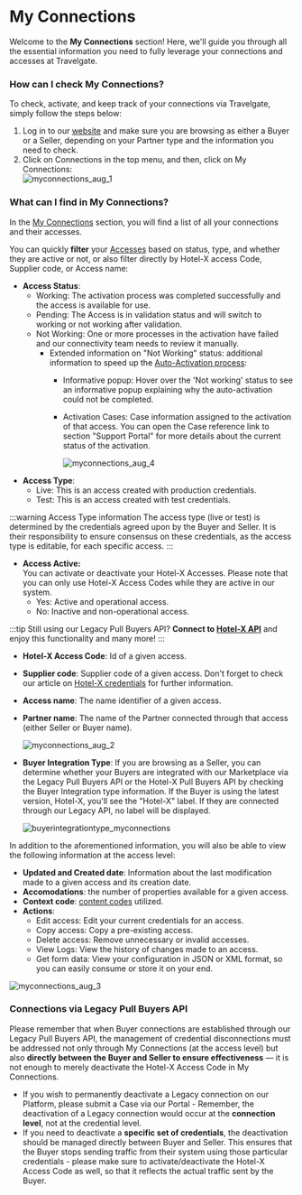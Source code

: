 ﻿---
sidebar_position: 1
---

# My Connections

Welcome to the **My Connections** section! Here, we'll guide you through all the essential information you need to fully leverage your connections and accesses at Travelgate.


### How can I check My Connections?
To check, activate, and keep track of your connections via Travelgate, simply follow the steps below:

1. Log in to our [website](https://www.travelgate.com/) and make sure you are browsing as either a Buyer or a Seller, depending on your Partner type and the information you need to check.
2. Click on Connections in the top menu, and then, click on My Connections:  
	![myconnections_aug_1](https://storage.travelgate.com/kbase/myconnections_aug_1.jpg)

### What can I find in My Connections?
In the [My Connections](https://app.travelgatex.com/connections/myconnections) section, you will find a list of all your connections and their accesses.

You can quickly **filter** your [Accesses](/kb/our-products/are-you-a-buyer/getting-started-with-hotel-x-buyers-api/hotel-x-credentials#access%EF%B8%8F) based on status, type, and whether they are active or not, or also filter directly by Hotel-X access Code, Supplier code, or Access name:

- **Access Status**:
	- Working: The activation process was completed successfully and the access is available for use.
	- Pending: The Access is in validation status and will switch to working or not working after validation.
	- Not Working: One or more processes in the activation have failed and our connectivity team needs to review it manually.
    	- Extended information on "Not Working" status: additional information to speed up the [Auto-Activation process](/kb/connections/my-connections/guick-guide-to-auto-activations):
        	- Informative popup: Hover over the 'Not working' status to see an informative popup explaining why the auto-activation could not be completed.
        	- Activation Cases: Case information assigned to the activation of that access. You can open the Case reference link to section "Support Portal" for more details about the current status of the activation. 

				![myconnections_aug_4](https://storage.travelgate.com/kbase/myconnections_aug_4.jpg)
- **Access Type**:
	- Live: This is an access created with production credentials.
	- Test: This is an access created with test credentials.

:::warning Access Type information
The access type (live or test) is determined by the credentials agreed upon by the Buyer and Seller. It is their responsibility to ensure consensus on these credentials, as the access type is editable, for each specific access.
:::

- **Access Active:**  
	You can activate or deactivate your Hotel-X Accesses. Please note that you can only use Hotel-X Access Codes while they are active in our system.  
	- Yes: Active and operational access.
	- No: Inactive and non-operational access.  

:::tip
Still using our Legacy Pull Buyers API? **Connect to [Hotel-X API](/docs/apis/for-buyers/hotel-x-pull-buyers-api/quickstart)** and enjoy this functionality and many more!
:::

- **Hotel-X Access Code**: Id of a given access.
- **Supplier code**: Supplier code of a given access. Don't forget to check our article on [Hotel-X credentials](/kb/our-products/are-you-a-buyer/getting-started-with-hotel-x-buyers-api/hotel-x-credentials) for further information.
- **Access name**: The name identifier of a given access.
- **Partner name**: The name of the Partner connected through that access (either Seller or Buyer name).

	![myconnections_aug_2](https://storage.travelgate.com/kbase/myconnections_aug_2.jpg)
- **Buyer Integration Type**: If you are browsing as a Seller, you can determine whether your Buyers are integrated with our Marketplace via the Legacy Pull Buyers API or the Hotel-X Pull Buyers API by checking the Buyer Integration type information. If the Buyer is using the latest version, Hotel-X, you'll see the "Hotel-X" label. If they are connected through our Legacy API, no label will be displayed.

	![buyerintegrationtype_myconnections](https://storage.travelgate.com/kbase/buyerintegrationtype_myconnections.jpg)

In addition to the aforementioned information, you will also be able to view the following information at the access level:
- **Updated and Created date**: Information about the last modification made to a given access and its creation date.
- **Accomodations**: the number of properties available for a given access.
- **Context code**: [content codes](/kb/our-products/are-you-a-buyer/getting-started-with-hotel-x-buyers-api/hotel-x-credentials#context%EF%B8%8F) utilized.
- **Actions**:
  - Edit access: Edit your current credentials for an access.
  - Copy access: Copy a pre-existing access.
  - Delete access: Remove unnecessary or invalid accesses.
  - View Logs: View the history of changes made to an access.
  - Get form data: View your configuration in JSON or XML format, so you can easily consume or store it on your end.

![myconnections_aug_3](https://storage.travelgate.com/kbase/myconnections_aug_3.jpg)


### Connections via Legacy Pull Buyers API

Please remember that when Buyer connections are established through our Legacy Pull Buyers API, the management of credential disconnections must be addressed not only through My Connections (at the access level) but also **directly between the Buyer and Seller to ensure effectiveness** — it is not enough to merely deactivate the Hotel-X Access Code in My Connections.

- If you wish to permanently deactivate a Legacy connection on our Platform, please submit a Case via our Portal - Remember, the deactivation of a Legacy connection would occur at the **connection level**, not at the credential level.  
- If you need to deactivate a **specific set of credentials**, the deactivation should be managed directly between Buyer and Seller. This ensures that the Buyer stops sending traffic from their system using those particular credentials - please make sure to activate/deactivate the Hotel-X Access Code as well, so that it reflects the actual traffic sent by the Buyer.